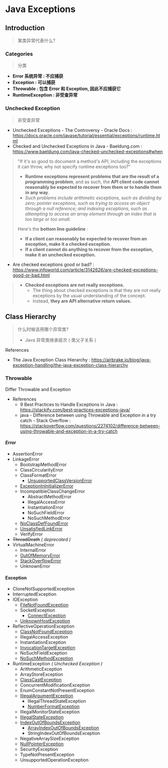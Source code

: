 # Java Exceptions

## Introduction

> 某类异常代表什么?

### Categories

> 分类

- **Error 系统异常 : 不应捕获**
- **Exception : 可以捕获**
- **Throwable : 包含 Error 和 Exception, 因此不应捕获它**
- **RuntimeException : 非受查异常**

### Unchecked Exception

> 非受查异常

- Unchecked Exceptions - The Controversy - Oracle Docs : https://docs.oracle.com/javase/tutorial/essential/exceptions/runtime.html
- Checked and Unchecked Exceptions in Java - Baeldung.com : https://www.baeldung.com/java-checked-unchecked-exceptions#when

> "If it's so good to document a method's API, including the exceptions it can throw, why not specify runtime exceptions too?"
>
> - **Runtime exceptions represent problems that are the result of a programming problem**, and as such, the **API client code cannot reasonably be expected to recover from them or to handle them in any way**.
> - _Such problems include arithmetic exceptions, such as dividing by zero; pointer exceptions, such as trying to access an object through a null reference; and indexing exceptions, such as attempting to access an array element through an index that is too large or too small._
>
> Here's the **bottom line guideline** :
>
> - **If a client can reasonably be expected to recover from an exception, make it a checked exception.**
> - **If a client cannot do anything to recover from the exception, make it an unchecked exception.**

- Are checked exceptions good or bad? : https://www.infoworld.com/article/3142626/are-checked-exceptions-good-or-bad.html

> - **Checked exceptions are not really exceptions.**
>     - The thing about checked exceptions is that they are not really exceptions by the usual understanding of the concept.
>     - Instead, **they are API alternative return values.**

## Class Hierarchy

> 什么时候该用哪个异常类?
>
> - Java 异常类继承层次 ( 类父子关系 )

References

- The Java Exception Class Hierarchy : https://airbrake.io/blog/java-exception-handling/the-java-exception-class-hierarchy

### Throwable

Differ Throwable and Exception

- References
    - 9 Best Practices to Handle Exceptions in Java : https://stackify.com/best-practices-exceptions-java/
    - java - Difference between using Throwable and Exception in a try catch - Stack Overflow : https://stackoverflow.com/questions/2274102/difference-between-using-throwable-and-exception-in-a-try-catch

#### _Error_

- AssertionError
- LinkageError
    - BootstrapMethodError
    - ClassCircularityError
    - ClassFormatError
        - [UnsupportedClassVersionError](https://airbrake.io/blog/java-exception-handling/unsupportedclassversionerror)
    - [ExceptionInInitializerError](https://airbrake.io/blog/java-exception-handling/exceptionininitializererror)
    - IncompatibleClassChangeError
        - AbstractMethodError
        - IllegalAccessError
        - InstantiationError
        - NoSuchFieldError
        - NoSuchMethodError
    - [NoClassDefFoundError](https://airbrake.io/blog/java-exception-handling/noclassdeffounderror)
    - [UnsatisfiedLinkError](https://airbrake.io/blog/java-exception-handling/unsatisfiedlinkerror)
    - VerifyError
- ~~ThreadDeath~~ _( deprecated )_
- VirtualMachineError
    - InternalError
    - [OutOfMemoryError](https://airbrake.io/blog/java-exception-handling/outofmemoryerror)
    - [StackOverflowError](https://airbrake.io/blog/java-exception-handling/stackoverflowerror)
    - UnknownError

#### Exception

- CloneNotSupportedException
- InterruptedException
- IOException
    - [FileNotFoundException](https://airbrake.io/blog/java-exception-handling/filenotfoundexception)
    - SocketException
        - [ConnectException](https://airbrake.io/blog/java-exception-handling/connectexception)
    - [UnknownHostException](https://airbrake.io/blog/java-exception-handling/unknownhostexception)
- ReflectiveOperationException
    - [ClassNotFoundException](https://airbrake.io/blog/java-exception-handling/classnotfoundexception)
    - IllegalAccessException
    - InstantiationException
    - [InvocationTargetException](https://airbrake.io/blog/java-exception-handling/invocationtargetexception)
    - NoSuchFieldException
    - [NoSuchMethodException](https://airbrake.io/blog/java-exception-handling/nosuchmethoderror)
- RuntimeException _( Unchecked Exception )_
    - ArithmeticException
    - ArrayStoreException
    - [ClassCastException](https://airbrake.io/blog/java-exception-handling/classcastexception)
    - ConcurrentModificationException
    - EnumConstantNotPresentException
    - [IllegalArgumentException](https://airbrake.io/blog/java-exception-handling/illegalargumentexception)
        - IllegalThreadStateException
        - [NumberFormatException](https://airbrake.io/blog/java-exception-handling/numberformatexception)
    - IllegalMonitorStateException
    - [IllegalStateException](https://airbrake.io/blog/java-exception-handling/illegalstateexception)
    - [IndexOutOfBoundsException](https://airbrake.io/blog/java-exception-handling/indexoutofboundsexception)
        - [ArrayIndexOutOfBoundsException](https://airbrake.io/blog/java-exception-handling/arrayindexoutofboundsexception)
        - StringIndexOutOfBoundsException
    - NegativeArraySizeException
    - [NullPointerException](https://airbrake.io/blog/java-exception-handling/nullpointerexception)
    - SecurityException
    - TypeNotPresentException
    - UnsupportedOperationException
